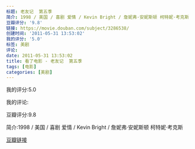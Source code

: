 ```yaml
---
标题: 老友记  第五季
简介: 1998 / 美国 / 喜剧 爱情 / Kevin Bright / 詹妮弗·安妮斯顿 柯特妮·考克斯
豆瓣评分: '9.8'
链接: https://movie.douban.com/subject/3286538/
创建时间: '2011-05-31 13:53:02'
我的评分: '5.0'
标签: 美剧
评论:
date: 2011-05-31 13:53:02
title: 看了电影 - 老友记  第五季
tags: [电影]
categories: [美剧]
---
```


我的评分:5.0

我的评论:

豆瓣评分:9.8

简介:1998 / 美国 / 喜剧 爱情 / Kevin Bright / 詹妮弗·安妮斯顿 柯特妮·考克斯

[豆瓣链接](https://movie.douban.com/subject/3286538/)

